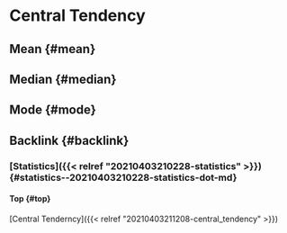 # Central Tendency


## Mean {#mean}


## Median {#median}


## Mode {#mode}


## Backlink {#backlink}


### [Statistics]({{< relref "20210403210228-statistics" >}}) {#statistics--20210403210228-statistics-dot-md}


#### Top {#top}

[Central Tenderncy]({{< relref "20210403211208-central_tendency" >}})
